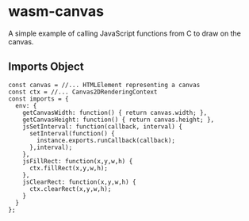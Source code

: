 # wasm-canvas
[](https://repl.it/github/icositetrachoron-programmer/wasm-canvas)
A simple example of calling JavaScript functions from C to draw on the canvas.

## Imports Object
```
const canvas = //... HTMLElement representing a canvas
const ctx = //... Canvas2DRenderingContext
const imports = {
  env: {
    getCanvasWidth: function() { return canvas.width; },
    getCanvasHeight: function() { return canvas.height; },
    jsSetInterval: function(callback, interval) {
      setInterval(function() {
        instance.exports.runCallback(callback);
      },interval);
    },
    jsFillRect: function(x,y,w,h) {
      ctx.fillRect(x,y,w,h);
    },
    jsClearRect: function(x,y,w,h) {
      ctx.clearRect(x,y,w,h);
    }
  }
};
```
